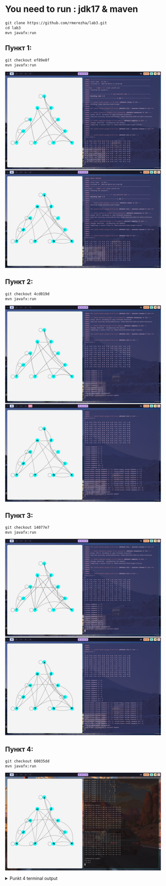 # You need to run : jdk17 & maven

```
git clone https://github.com/rmerezha/lab3.git
cd lab3
mvn javafx:run
```


## Пункт 1:
```
git checkout ef89e8f
mvn javafx:run
```
![null](p1_0.jpg)
![null](p1_1.jpg)

## Пункт 2:
```
git checkout 4cd019d
mvn javafx:run
```
![null](p2_0.jpg)
![null](p2_1.jpg)

## Пункт 3:
```
git checkout 14077e7
mvn javafx:run 
```
![null](p3_0.jpg)
![null](p3_1.jpg)

## Пункт 4:
```
git checkout 60035dd
mvn javafx:run 
```
![null](p4.jpg)

<details>
  <summary>Punkt 4 terminal output</summary>

[1.0, 0.0, 0.0, 0.0, 0.0, 0.0, 0.0, 0.0, 0.0, 1.0, 1.0]
[0.0, 1.0, 0.0, 1.0, 0.0, 0.0, 0.0, 0.0, 0.0, 0.0, 0.0]
[0.0, 0.0, 1.0, 1.0, 0.0, 0.0, 0.0, 0.0, 0.0, 0.0, 0.0]
[0.0, 0.0, 1.0, 0.0, 0.0, 0.0, 0.0, 1.0, 0.0, 0.0, 0.0]
[0.0, 0.0, 1.0, 0.0, 1.0, 0.0, 1.0, 1.0, 0.0, 0.0, 0.0]
[0.0, 1.0, 0.0, 1.0, 0.0, 1.0, 0.0, 0.0, 0.0, 0.0, 0.0]
[1.0, 1.0, 0.0, 0.0, 0.0, 0.0, 0.0, 0.0, 1.0, 0.0, 0.0]
[0.0, 0.0, 0.0, 0.0, 0.0, 0.0, 1.0, 1.0, 0.0, 0.0, 0.0]
[0.0, 1.0, 1.0, 1.0, 0.0, 0.0, 0.0, 0.0, 0.0, 0.0, 1.0]
[0.0, 1.0, 0.0, 0.0, 0.0, 1.0, 0.0, 0.0, 0.0, 1.0, 0.0]
[1.0, 0.0, 0.0, 0.0, 0.0, 0.0, 0.0, 0.0, 1.0, 0.0, 1.0]

напiвстепень виходу вершини 1 = 3; напiвстепень заходу вершини 1 = 3;
напiвстепень виходу вершини 2 = 2; напiвстепень заходу вершини 2 = 5;
напiвстепень виходу вершини 3 = 2; напiвстепень заходу вершини 3 = 4;
напiвстепень виходу вершини 4 = 2; напiвстепень заходу вершини 4 = 4;
напiвстепень виходу вершини 5 = 4; напiвстепень заходу вершини 5 = 1;
напiвстепень виходу вершини 6 = 3; напiвстепень заходу вершини 6 = 2;
напiвстепень виходу вершини 7 = 3; напiвстепень заходу вершини 7 = 2;
напiвстепень виходу вершини 8 = 2; напiвстепень заходу вершини 8 = 3;
напiвстепень виходу вершини 9 = 4; напiвстепень заходу вершини 9 = 2;
напiвстепень виходу вершини 10 = 3; напiвстепень заходу вершини 10 = 2;
напiвстепень виходу вершини 11 = 3; напiвстепень заходу вершини 11 = 3;
Path of length 2: 1 -> 11 -> 1
Path of length 2: 1 -> 10 -> 2
Path of length 2: 1 -> 10 -> 6
Path of length 2: 1 -> 11 -> 9
Path of length 2: 1 -> 1 -> 10
Path of length 2: 1 -> 10 -> 10
Path of length 2: 1 -> 1 -> 11
Path of length 2: 1 -> 11 -> 11
Path of length 2: 2 -> 4 -> 3
Path of length 2: 2 -> 2 -> 4
Path of length 2: 2 -> 4 -> 8
Path of length 2: 3 -> 4 -> 3
Path of length 2: 3 -> 3 -> 4
Path of length 2: 3 -> 4 -> 8
Path of length 2: 4 -> 3 -> 3
Path of length 2: 4 -> 3 -> 4
Path of length 2: 4 -> 8 -> 7
Path of length 2: 4 -> 8 -> 8
Path of length 2: 5 -> 7 -> 1
Path of length 2: 5 -> 7 -> 2
Path of length 2: 5 -> 3 -> 3
Path of length 2: 5 -> 5 -> 3
Path of length 2: 5 -> 3 -> 4
Path of length 2: 5 -> 5 -> 7
Path of length 2: 5 -> 8 -> 7
Path of length 2: 5 -> 5 -> 8
Path of length 2: 5 -> 8 -> 8
Path of length 2: 5 -> 7 -> 9
Path of length 2: 6 -> 2 -> 2
Path of length 2: 6 -> 6 -> 2
Path of length 2: 6 -> 4 -> 3
Path of length 2: 6 -> 2 -> 4
Path of length 2: 6 -> 6 -> 4
Path of length 2: 6 -> 4 -> 8
Path of length 2: 7 -> 1 -> 1
Path of length 2: 7 -> 2 -> 2
Path of length 2: 7 -> 9 -> 2
Path of length 2: 7 -> 9 -> 3
Path of length 2: 7 -> 2 -> 4
Path of length 2: 7 -> 9 -> 4
Path of length 2: 7 -> 1 -> 10
Path of length 2: 7 -> 1 -> 11
Path of length 2: 7 -> 9 -> 11
Path of length 2: 8 -> 7 -> 1
Path of length 2: 8 -> 7 -> 2
Path of length 2: 8 -> 8 -> 7
Path of length 2: 8 -> 7 -> 9
Path of length 2: 9 -> 11 -> 1
Path of length 2: 9 -> 2 -> 2
Path of length 2: 9 -> 3 -> 3
Path of length 2: 9 -> 4 -> 3
Path of length 2: 9 -> 2 -> 4
Path of length 2: 9 -> 3 -> 4
Path of length 2: 9 -> 4 -> 8
Path of length 2: 9 -> 11 -> 9
Path of length 2: 9 -> 11 -> 11
Path of length 2: 10 -> 2 -> 2
Path of length 2: 10 -> 6 -> 2
Path of length 2: 10 -> 10 -> 2
Path of length 2: 10 -> 2 -> 4
Path of length 2: 10 -> 6 -> 4
Path of length 2: 10 -> 6 -> 6
Path of length 2: 10 -> 10 -> 6
Path of length 2: 11 -> 1 -> 1
Path of length 2: 11 -> 11 -> 1
Path of length 2: 11 -> 9 -> 2
Path of length 2: 11 -> 9 -> 3
Path of length 2: 11 -> 9 -> 4
Path of length 2: 11 -> 11 -> 9
Path of length 2: 11 -> 1 -> 10
Path of length 2: 11 -> 1 -> 11
Path of length 2: 11 -> 9 -> 11
Path of length 3: 1 -> 11 -> 1 -> 1
Path of length 3: 1 -> 1 -> 11 -> 1
Path of length 3: 1 -> 11 -> 11 -> 1
Path of length 3: 1 -> 10 -> 2 -> 2
Path of length 3: 1 -> 10 -> 6 -> 2
Path of length 3: 1 -> 11 -> 9 -> 2
Path of length 3: 1 -> 1 -> 10 -> 2
Path of length 3: 1 -> 10 -> 10 -> 2
Path of length 3: 1 -> 11 -> 9 -> 3
Path of length 3: 1 -> 10 -> 2 -> 4
Path of length 3: 1 -> 10 -> 6 -> 4
Path of length 3: 1 -> 11 -> 9 -> 4
Path of length 3: 1 -> 10 -> 6 -> 6
Path of length 3: 1 -> 1 -> 10 -> 6
Path of length 3: 1 -> 10 -> 10 -> 6
Path of length 3: 1 -> 1 -> 11 -> 9
Path of length 3: 1 -> 11 -> 11 -> 9
Path of length 3: 1 -> 1 -> 1 -> 10
Path of length 3: 1 -> 11 -> 1 -> 10
Path of length 3: 1 -> 1 -> 10 -> 10
Path of length 3: 1 -> 10 -> 10 -> 10
Path of length 3: 1 -> 1 -> 1 -> 11
Path of length 3: 1 -> 11 -> 1 -> 11
Path of length 3: 1 -> 11 -> 9 -> 11
Path of length 3: 1 -> 1 -> 11 -> 11
Path of length 3: 1 -> 11 -> 11 -> 11
Path of length 3: 2 -> 4 -> 3 -> 3
Path of length 3: 2 -> 2 -> 4 -> 3
Path of length 3: 2 -> 2 -> 2 -> 4
Path of length 3: 2 -> 4 -> 3 -> 4
Path of length 3: 2 -> 4 -> 8 -> 7
Path of length 3: 2 -> 2 -> 4 -> 8
Path of length 3: 2 -> 4 -> 8 -> 8
Path of length 3: 3 -> 4 -> 3 -> 3
Path of length 3: 3 -> 3 -> 4 -> 3
Path of length 3: 3 -> 3 -> 3 -> 4
Path of length 3: 3 -> 4 -> 3 -> 4
Path of length 3: 3 -> 4 -> 8 -> 7
Path of length 3: 3 -> 3 -> 4 -> 8
Path of length 3: 3 -> 4 -> 8 -> 8
Path of length 3: 4 -> 8 -> 7 -> 1
Path of length 3: 4 -> 8 -> 7 -> 2
Path of length 3: 4 -> 3 -> 3 -> 3
Path of length 3: 4 -> 3 -> 4 -> 3
Path of length 3: 4 -> 3 -> 3 -> 4
Path of length 3: 4 -> 8 -> 8 -> 7
Path of length 3: 4 -> 3 -> 4 -> 8
Path of length 3: 4 -> 8 -> 8 -> 8
Path of length 3: 4 -> 8 -> 7 -> 9
Path of length 3: 5 -> 7 -> 1 -> 1
Path of length 3: 5 -> 5 -> 7 -> 1
Path of length 3: 5 -> 8 -> 7 -> 1
Path of length 3: 5 -> 7 -> 2 -> 2
Path of length 3: 5 -> 5 -> 7 -> 2
Path of length 3: 5 -> 8 -> 7 -> 2
Path of length 3: 5 -> 7 -> 9 -> 2
Path of length 3: 5 -> 3 -> 3 -> 3
Path of length 3: 5 -> 5 -> 3 -> 3
Path of length 3: 5 -> 3 -> 4 -> 3
Path of length 3: 5 -> 5 -> 5 -> 3
Path of length 3: 5 -> 7 -> 9 -> 3
Path of length 3: 5 -> 7 -> 2 -> 4
Path of length 3: 5 -> 3 -> 3 -> 4
Path of length 3: 5 -> 5 -> 3 -> 4
Path of length 3: 5 -> 7 -> 9 -> 4
Path of length 3: 5 -> 5 -> 5 -> 7
Path of length 3: 5 -> 5 -> 8 -> 7
Path of length 3: 5 -> 8 -> 8 -> 7
Path of length 3: 5 -> 3 -> 4 -> 8
Path of length 3: 5 -> 5 -> 5 -> 8
Path of length 3: 5 -> 5 -> 8 -> 8
Path of length 3: 5 -> 8 -> 8 -> 8
Path of length 3: 5 -> 5 -> 7 -> 9
Path of length 3: 5 -> 8 -> 7 -> 9
Path of length 3: 5 -> 7 -> 1 -> 10
Path of length 3: 5 -> 7 -> 1 -> 11
Path of length 3: 5 -> 7 -> 9 -> 11
Path of length 3: 6 -> 2 -> 2 -> 2
Path of length 3: 6 -> 6 -> 2 -> 2
Path of length 3: 6 -> 6 -> 6 -> 2
Path of length 3: 6 -> 4 -> 3 -> 3
Path of length 3: 6 -> 2 -> 4 -> 3
Path of length 3: 6 -> 6 -> 4 -> 3
Path of length 3: 6 -> 2 -> 2 -> 4
Path of length 3: 6 -> 6 -> 2 -> 4
Path of length 3: 6 -> 4 -> 3 -> 4
Path of length 3: 6 -> 6 -> 6 -> 4
Path of length 3: 6 -> 4 -> 8 -> 7
Path of length 3: 6 -> 2 -> 4 -> 8
Path of length 3: 6 -> 6 -> 4 -> 8
Path of length 3: 6 -> 4 -> 8 -> 8
Path of length 3: 7 -> 1 -> 1 -> 1
Path of length 3: 7 -> 1 -> 11 -> 1
Path of length 3: 7 -> 9 -> 11 -> 1
Path of length 3: 7 -> 2 -> 2 -> 2
Path of length 3: 7 -> 9 -> 2 -> 2
Path of length 3: 7 -> 1 -> 10 -> 2
Path of length 3: 7 -> 9 -> 3 -> 3
Path of length 3: 7 -> 2 -> 4 -> 3
Path of length 3: 7 -> 9 -> 4 -> 3
Path of length 3: 7 -> 2 -> 2 -> 4
Path of length 3: 7 -> 9 -> 2 -> 4
Path of length 3: 7 -> 9 -> 3 -> 4
Path of length 3: 7 -> 1 -> 10 -> 6
Path of length 3: 7 -> 2 -> 4 -> 8
Path of length 3: 7 -> 9 -> 4 -> 8
Path of length 3: 7 -> 1 -> 11 -> 9
Path of length 3: 7 -> 9 -> 11 -> 9
Path of length 3: 7 -> 1 -> 1 -> 10
Path of length 3: 7 -> 1 -> 10 -> 10
Path of length 3: 7 -> 1 -> 1 -> 11
Path of length 3: 7 -> 1 -> 11 -> 11
Path of length 3: 7 -> 9 -> 11 -> 11
Path of length 3: 8 -> 7 -> 1 -> 1
Path of length 3: 8 -> 8 -> 7 -> 1
Path of length 3: 8 -> 7 -> 2 -> 2
Path of length 3: 8 -> 8 -> 7 -> 2
Path of length 3: 8 -> 7 -> 9 -> 2
Path of length 3: 8 -> 7 -> 9 -> 3
Path of length 3: 8 -> 7 -> 2 -> 4
Path of length 3: 8 -> 7 -> 9 -> 4
Path of length 3: 8 -> 8 -> 8 -> 7
Path of length 3: 8 -> 8 -> 7 -> 9
Path of length 3: 8 -> 7 -> 1 -> 10
Path of length 3: 8 -> 7 -> 1 -> 11
Path of length 3: 8 -> 7 -> 9 -> 11
Path of length 3: 9 -> 11 -> 1 -> 1
Path of length 3: 9 -> 11 -> 11 -> 1
Path of length 3: 9 -> 2 -> 2 -> 2
Path of length 3: 9 -> 11 -> 9 -> 2
Path of length 3: 9 -> 3 -> 3 -> 3
Path of length 3: 9 -> 4 -> 3 -> 3
Path of length 3: 9 -> 2 -> 4 -> 3
Path of length 3: 9 -> 3 -> 4 -> 3
Path of length 3: 9 -> 11 -> 9 -> 3
Path of length 3: 9 -> 2 -> 2 -> 4
Path of length 3: 9 -> 3 -> 3 -> 4
Path of length 3: 9 -> 4 -> 3 -> 4
Path of length 3: 9 -> 11 -> 9 -> 4
Path of length 3: 9 -> 4 -> 8 -> 7
Path of length 3: 9 -> 2 -> 4 -> 8
Path of length 3: 9 -> 3 -> 4 -> 8
Path of length 3: 9 -> 4 -> 8 -> 8
Path of length 3: 9 -> 11 -> 11 -> 9
Path of length 3: 9 -> 11 -> 1 -> 10
Path of length 3: 9 -> 11 -> 1 -> 11
Path of length 3: 9 -> 11 -> 9 -> 11
Path of length 3: 9 -> 11 -> 11 -> 11
Path of length 3: 10 -> 2 -> 2 -> 2
Path of length 3: 10 -> 6 -> 2 -> 2
Path of length 3: 10 -> 10 -> 2 -> 2
Path of length 3: 10 -> 6 -> 6 -> 2
Path of length 3: 10 -> 10 -> 6 -> 2
Path of length 3: 10 -> 10 -> 10 -> 2
Path of length 3: 10 -> 2 -> 4 -> 3
Path of length 3: 10 -> 6 -> 4 -> 3
Path of length 3: 10 -> 2 -> 2 -> 4
Path of length 3: 10 -> 6 -> 2 -> 4
Path of length 3: 10 -> 10 -> 2 -> 4
Path of length 3: 10 -> 6 -> 6 -> 4
Path of length 3: 10 -> 10 -> 6 -> 4
Path of length 3: 10 -> 6 -> 6 -> 6
Path of length 3: 10 -> 10 -> 6 -> 6
Path of length 3: 10 -> 10 -> 10 -> 6
Path of length 3: 10 -> 2 -> 4 -> 8
Path of length 3: 10 -> 6 -> 4 -> 8
Path of length 3: 11 -> 1 -> 1 -> 1
Path of length 3: 11 -> 11 -> 1 -> 1
Path of length 3: 11 -> 1 -> 11 -> 1
Path of length 3: 11 -> 9 -> 11 -> 1
Path of length 3: 11 -> 11 -> 11 -> 1
Path of length 3: 11 -> 9 -> 2 -> 2
Path of length 3: 11 -> 11 -> 9 -> 2
Path of length 3: 11 -> 1 -> 10 -> 2
Path of length 3: 11 -> 9 -> 3 -> 3
Path of length 3: 11 -> 9 -> 4 -> 3
Path of length 3: 11 -> 11 -> 9 -> 3
Path of length 3: 11 -> 9 -> 2 -> 4
Path of length 3: 11 -> 9 -> 3 -> 4
Path of length 3: 11 -> 11 -> 9 -> 4
Path of length 3: 11 -> 1 -> 10 -> 6
Path of length 3: 11 -> 9 -> 4 -> 8
Path of length 3: 11 -> 1 -> 11 -> 9
Path of length 3: 11 -> 9 -> 11 -> 9
Path of length 3: 11 -> 11 -> 11 -> 9
Path of length 3: 11 -> 1 -> 1 -> 10
Path of length 3: 11 -> 11 -> 1 -> 10
Path of length 3: 11 -> 1 -> 10 -> 10
Path of length 3: 11 -> 1 -> 1 -> 11
Path of length 3: 11 -> 11 -> 1 -> 11
Path of length 3: 11 -> 11 -> 9 -> 11
Path of length 3: 11 -> 1 -> 11 -> 11
Path of length 3: 11 -> 9 -> 11 -> 11

Reachability matrix:
1.0 1.0 1.0 1.0 0.0 1.0 1.0 1.0 1.0 1.0 1.0
1.0 1.0 1.0 1.0 0.0 1.0 1.0 1.0 1.0 1.0 1.0
1.0 1.0 1.0 1.0 0.0 1.0 1.0 1.0 1.0 1.0 1.0
1.0 1.0 1.0 1.0 0.0 1.0 1.0 1.0 1.0 1.0 1.0
1.0 1.0 1.0 1.0 1.0 1.0 1.0 1.0 1.0 1.0 1.0
1.0 1.0 1.0 1.0 0.0 1.0 1.0 1.0 1.0 1.0 1.0
1.0 1.0 1.0 1.0 0.0 1.0 1.0 1.0 1.0 1.0 1.0
1.0 1.0 1.0 1.0 0.0 1.0 1.0 1.0 1.0 1.0 1.0
1.0 1.0 1.0 1.0 0.0 1.0 1.0 1.0 1.0 1.0 1.0
1.0 1.0 1.0 1.0 0.0 1.0 1.0 1.0 1.0 1.0 1.0
1.0 1.0 1.0 1.0 0.0 1.0 1.0 1.0 1.0 1.0 1.0

Strong connectivity matrix:
1.0 1.0 1.0 1.0 0.0 1.0 1.0 1.0 1.0 1.0 1.0
1.0 1.0 1.0 1.0 0.0 1.0 1.0 1.0 1.0 1.0 1.0
1.0 1.0 1.0 1.0 0.0 1.0 1.0 1.0 1.0 1.0 1.0
1.0 1.0 1.0 1.0 0.0 1.0 1.0 1.0 1.0 1.0 1.0
0.0 0.0 0.0 0.0 1.0 0.0 0.0 0.0 0.0 0.0 0.0
1.0 1.0 1.0 1.0 0.0 1.0 1.0 1.0 1.0 1.0 1.0
1.0 1.0 1.0 1.0 0.0 1.0 1.0 1.0 1.0 1.0 1.0
1.0 1.0 1.0 1.0 0.0 1.0 1.0 1.0 1.0 1.0 1.0
1.0 1.0 1.0 1.0 0.0 1.0 1.0 1.0 1.0 1.0 1.0
1.0 1.0 1.0 1.0 0.0 1.0 1.0 1.0 1.0 1.0 1.0
1.0 1.0 1.0 1.0 0.0 1.0 1.0 1.0 1.0 1.0 1.0

Condensation graph:
0.0 0.0
1.0 0.0
</details>
